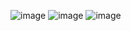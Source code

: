 ![image](https://github.com/Sohamcodesstuff/stream-master-to-do-app/assets/107258799/b37c1309-1653-4d2f-9f8e-b074b5c6c839)
![image](https://github.com/Sohamcodesstuff/stream-master-to-do-app/assets/107258799/b02e159b-8f7b-4d7a-ae99-3989f75f14ae)
![image](https://github.com/Sohamcodesstuff/stream-master-to-do-app/assets/107258799/3fa84585-db5f-4382-ac0e-5eff90f10e5e)

